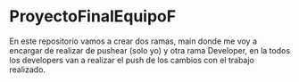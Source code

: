# ProyectoFinalEquipoF
En este repositorio vamos a crear dos ramas,  main donde me voy a encargar de realizar de pushear (solo yo) y otra rama Developer, en la todos los developers van a realizar el push de los cambios con el trabajo realizado.

